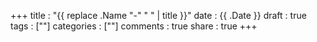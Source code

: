 +++
title : "{{ replace .Name "-" " " | title }}"
date : {{ .Date }}
draft : true
tags : [""]
categories : [""]
comments : true
share : true
+++